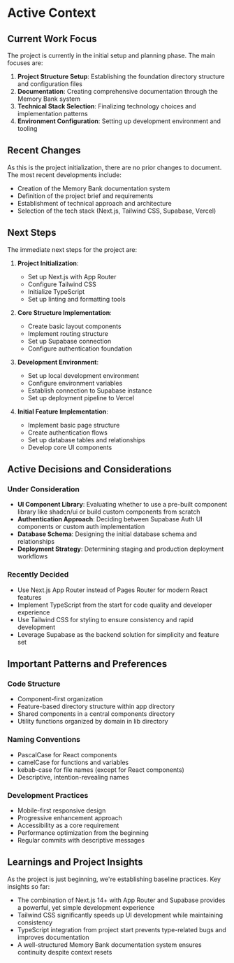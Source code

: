 # Active Context

## Current Work Focus
The project is currently in the initial setup and planning phase. The main focuses are:

1. **Project Structure Setup**: Establishing the foundation directory structure and configuration files
2. **Documentation**: Creating comprehensive documentation through the Memory Bank system
3. **Technical Stack Selection**: Finalizing technology choices and implementation patterns
4. **Environment Configuration**: Setting up development environment and tooling

## Recent Changes
As this is the project initialization, there are no prior changes to document. The most recent developments include:

- Creation of the Memory Bank documentation system
- Definition of the project brief and requirements
- Establishment of technical approach and architecture
- Selection of the tech stack (Next.js, Tailwind CSS, Supabase, Vercel)

## Next Steps
The immediate next steps for the project are:

1. **Project Initialization**:
   - Set up Next.js with App Router
   - Configure Tailwind CSS
   - Initialize TypeScript
   - Set up linting and formatting tools

2. **Core Structure Implementation**:
   - Create basic layout components
   - Implement routing structure
   - Set up Supabase connection
   - Configure authentication foundation

3. **Development Environment**:
   - Set up local development environment
   - Configure environment variables
   - Establish connection to Supabase instance
   - Set up deployment pipeline to Vercel

4. **Initial Feature Implementation**:
   - Implement basic page structure
   - Create authentication flows
   - Set up database tables and relationships
   - Develop core UI components

## Active Decisions and Considerations

### Under Consideration
- **UI Component Library**: Evaluating whether to use a pre-built component library like shadcn/ui or build custom components from scratch
- **Authentication Approach**: Deciding between Supabase Auth UI components or custom auth implementation
- **Database Schema**: Designing the initial database schema and relationships
- **Deployment Strategy**: Determining staging and production deployment workflows

### Recently Decided
- Use Next.js App Router instead of Pages Router for modern React features
- Implement TypeScript from the start for code quality and developer experience
- Use Tailwind CSS for styling to ensure consistency and rapid development
- Leverage Supabase as the backend solution for simplicity and feature set

## Important Patterns and Preferences

### Code Structure
- Component-first organization
- Feature-based directory structure within app directory
- Shared components in a central components directory
- Utility functions organized by domain in lib directory

### Naming Conventions
- PascalCase for React components
- camelCase for functions and variables
- kebab-case for file names (except for React components)
- Descriptive, intention-revealing names

### Development Practices
- Mobile-first responsive design
- Progressive enhancement approach
- Accessibility as a core requirement
- Performance optimization from the beginning
- Regular commits with descriptive messages

## Learnings and Project Insights
As the project is just beginning, we're establishing baseline practices. Key insights so far:

- The combination of Next.js 14+ with App Router and Supabase provides a powerful, yet simple development experience
- Tailwind CSS significantly speeds up UI development while maintaining consistency
- TypeScript integration from project start prevents type-related bugs and improves documentation
- A well-structured Memory Bank documentation system ensures continuity despite context resets

